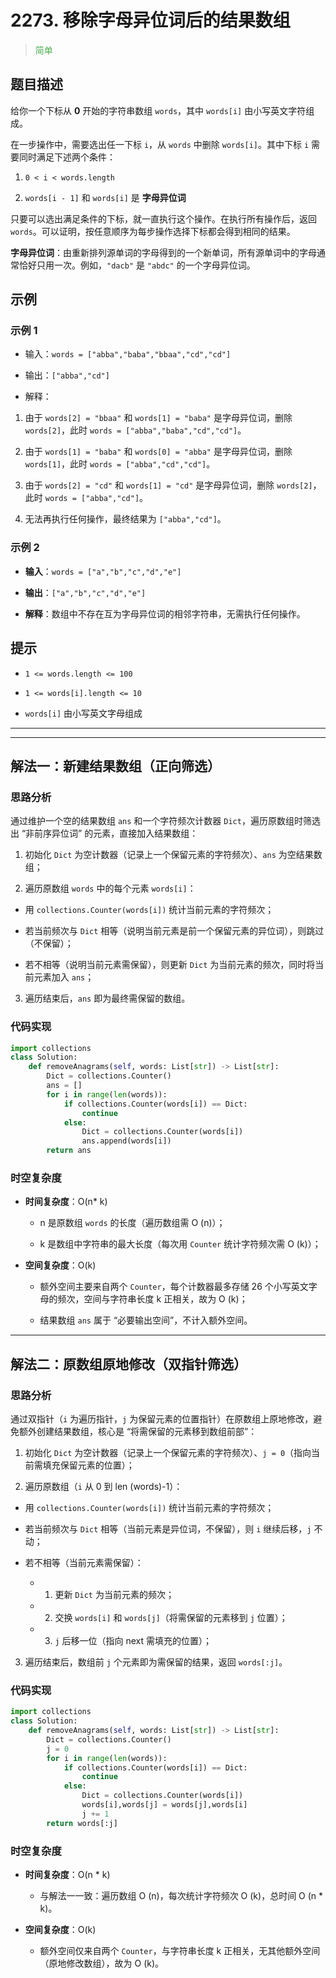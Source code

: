 # 2273. 移除字母异位词后的结果数组

><span style="color:rgb(76,175,79)">简单</span>

## 题目描述

给你一个下标从 **0** 开始的字符串数组 `words`，其中 `words[i]` 由小写英文字符组成。

在一步操作中，需要选出任一下标 `i`，从 `words` 中删除 `words[i]`。其中下标 `i` 需要同时满足下述两个条件：



1. `0 < i < words.length`

2. `words[i - 1]` 和 `words[i]` 是 **字母异位词**

只要可以选出满足条件的下标，就一直执行这个操作。在执行所有操作后，返回 `words`。可以证明，按任意顺序为每步操作选择下标都会得到相同的结果。

**字母异位词**：由重新排列源单词的字母得到的一个新单词，所有源单词中的字母通常恰好只用一次。例如，`"dacb"` 是 `"abdc"` 的一个字母异位词。

## 示例

### 示例 1



* 输入：`words = ["abba","baba","bbaa","cd","cd"]`

* 输出：`["abba","cd"]`

* 解释：

1. 由于 `words[2] = "bbaa"` 和 `words[1] = "baba"` 是字母异位词，删除 `words[2]`，此时 `words = ["abba","baba","cd","cd"]`。

2. 由于 `words[1] = "baba"` 和 `words[0] = "abba"` 是字母异位词，删除 `words[1]`，此时 `words = ["abba","cd","cd"]`。

3. 由于 `words[2] = "cd"` 和 `words[1] = "cd"` 是字母异位词，删除 `words[2]`，此时 `words = ["abba","cd"]`。

4. 无法再执行任何操作，最终结果为 `["abba","cd"]`。

### 示例 2



* **输入**：`words = ["a","b","c","d","e"]`

* **输出**：`["a","b","c","d","e"]`

* **解释**：数组中不存在互为字母异位词的相邻字符串，无需执行任何操作。

## 提示



* `1 <= words.length <= 100`

* `1 <= words[i].length <= 10`

* `words[i]` 由小写英文字母组成







***
***








## 解法一：新建结果数组（正向筛选）

### 思路分析

通过维护一个空的结果数组 `ans` 和一个字符频次计数器 `Dict`，遍历原数组时筛选出 “非前序异位词” 的元素，直接加入结果数组：


1. 初始化 `Dict` 为空计数器（记录上一个保留元素的字符频次）、`ans` 为空结果数组；

2. 遍历原数组 `words` 中的每个元素 `words[i]`：

* 用 `collections.Counter(words[i])` 统计当前元素的字符频次；

* 若当前频次与 `Dict` 相等（说明当前元素是前一个保留元素的异位词），则跳过（不保留）；

* 若不相等（说明当前元素需保留），则更新 `Dict` 为当前元素的频次，同时将当前元素加入 `ans`；

3. 遍历结束后，`ans` 即为最终需保留的数组。

### 代码实现



```python
import collections
class Solution:
    def removeAnagrams(self, words: List[str]) -> List[str]:
        Dict = collections.Counter()
        ans = []
        for i in range(len(words)):
            if collections.Counter(words[i]) == Dict:
                continue
            else:
                Dict = collections.Counter(words[i])
                ans.append(words[i])
        return ans
```

### 时空复杂度



* **时间复杂度**：O(n\* k)


  * n 是原数组 `words` 的长度（遍历数组需 O (n)）；

  * k 是数组中字符串的最大长度（每次用 `Counter` 统计字符频次需 O (k)）；


* **空间复杂度**：O(k)


  * 额外空间主要来自两个 `Counter`，每个计数器最多存储 26 个小写英文字母的频次，空间与字符串长度 k 正相关，故为 O (k)；

  * 结果数组 `ans` 属于 “必要输出空间”，不计入额外空间。



***


## 解法二：原数组原地修改（双指针筛选）

### 思路分析

通过双指针（`i` 为遍历指针，`j` 为保留元素的位置指针）在原数组上原地修改，避免额外创建结果数组，核心是 “将需保留的元素移到数组前部”：



1. 初始化 `Dict` 为空计数器（记录上一个保留元素的字符频次）、`j = 0`（指向当前需填充保留元素的位置）；

2. 遍历原数组（`i` 从 0 到 len (words)-1）：

* 用 `collections.Counter(words[i])` 统计当前元素的字符频次；

* 若当前频次与 `Dict` 相等（当前元素是异位词，不保留），则 `i` 继续后移，`j` 不动；

* 若不相等（当前元素需保留）：

    - 1. 更新 `Dict` 为当前元素的频次；
    
    - 2. 交换 `words[i]` 和 `words[j]`（将需保留的元素移到 `j` 位置）；
    
    - 3. `j` 后移一位（指向 next 需填充的位置）；

3. 遍历结束后，数组前 `j` 个元素即为需保留的结果，返回 `words[:j]`。

### 代码实现



```python
import collections
class Solution:
    def removeAnagrams(self, words: List[str]) -> List[str]:
        Dict = collections.Counter()
        j = 0
        for i in range(len(words)):
            if collections.Counter(words[i]) == Dict:
                continue
            else:
                Dict = collections.Counter(words[i])
                words[i],words[j] = words[j],words[i]
                j += 1
        return words[:j]
```

### 时空复杂度



* **时间复杂度**：O(n \* k)


  * 与解法一一致：遍历数组 O (n)，每次统计字符频次 O (k)，总时间 O (n \* k)。

* **空间复杂度**：O(k)


  * 额外空间仅来自两个 `Counter`，与字符串长度 k 正相关，无其他额外空间（原地修改数组），故为 O (k)。







